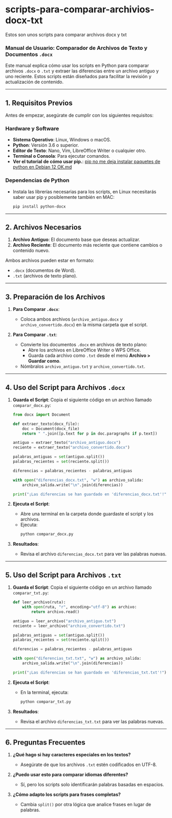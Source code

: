 # scripts-para-comparar-archivios-docx-txt
Estos son unos scripts para comparar archivos docx y txt

### Manual de Usuario: Comparador de Archivos de Texto y Documentos `.docx`

Este manual explica cómo usar los scripts en Python para comparar archivos `.docx` o `.txt` y extraer las diferencias entre un archivo antiguo y uno reciente. Estos scripts están diseñados para facilitar la revisión y actualización de contenido.

---

## **1. Requisitos Previos**

Antes de empezar, asegúrate de cumplir con los siguientes requisitos:

### **Hardware y Software**
- **Sistema Operativo**: Linux, Windows o macOS.
- **Python**: Versión 3.6 o superior.
- **Editor de Texto**: Nano, Vim, LibreOffice Writer o cualquier otro.
- **Terminal o Consola**: Para ejecutar comandos.
- **Ver el tutorial de cómo usar pip.**: [pip no me deja instalar paquetes de python en Debian 12 OK.md](https://github.com/wachin/Facilitar-el-Software-Libre/blob/main/Tutoriales/pip/pip%20no%20me%20deja%20instalar%20paquetes%20de%20python%20en%20Debian%2012/pip%20no%20me%20deja%20instalar%20paquetes%20de%20python%20en%20Debian%2012%20OK.md)

### **Dependencias de Python**
- Instala las librerías necesarias para los scripts, en Linux necesitarás saber usar pip y posiblemente también en MAC:
  ```bash
  pip install python-docx
  ```

---

## **2. Archivos Necesarios**

1. **Archivo Antiguo**: El documento base que deseas actualizar.
2. **Archivo Reciente**: El documento más reciente que contiene cambios o contenido nuevo.

Ambos archivos pueden estar en formato:
- `.docx` (documentos de Word).
- `.txt` (archivos de texto plano).

---

## **3. Preparación de los Archivos**

1. **Para Comparar `.docx`**:
   - Coloca ambos archivos (`archivo_antiguo.docx` y `archivo_convertido.docx`) en la misma carpeta que el script.

2. **Para Comparar `.txt`**:
   - Convierte los documentos `.docx` en archivos de texto plano:
     - Abre los archivos en LibreOffice Writer o WPS Office.
     - Guarda cada archivo como `.txt` desde el menú **Archivo > Guardar como**.
   - Nómbralos `archivo_antiguo.txt` y `archivo_convertido.txt`.

---

## **4. Uso del Script para Archivos `.docx`**

1. **Guarda el Script**:
   Copia el siguiente código en un archivo llamado `comparar_docx.py`:

   ```python
   from docx import Document

   def extraer_texto(docx_file):
       doc = Document(docx_file)
       return " ".join([p.text for p in doc.paragraphs if p.text])

   antiguo = extraer_texto("archivo_antiguo.docx")
   reciente = extraer_texto("archivo_convertido.docx")

   palabras_antiguas = set(antiguo.split())
   palabras_recientes = set(reciente.split())

   diferencias = palabras_recientes - palabras_antiguas

   with open("diferencias_docx.txt", "w") as archivo_salida:
       archivo_salida.write("\n".join(diferencias))

   print("¡Las diferencias se han guardado en 'diferencias_docx.txt'!")
   ```

2. **Ejecuta el Script**:
   - Abre una terminal en la carpeta donde guardaste el script y los archivos.
   - Ejecuta:
     ```bash
     python comparar_docx.py
     ```

3. **Resultados**:
   - Revisa el archivo `diferencias_docx.txt` para ver las palabras nuevas.

---

## **5. Uso del Script para Archivos `.txt`**

1. **Guarda el Script**:
   Copia el siguiente código en un archivo llamado `comparar_txt.py`:

   ```python
   def leer_archivo(ruta):
       with open(ruta, "r", encoding="utf-8") as archivo:
           return archivo.read()

   antiguo = leer_archivo("archivo_antiguo.txt")
   reciente = leer_archivo("archivo_convertido.txt")

   palabras_antiguas = set(antiguo.split())
   palabras_recientes = set(reciente.split())

   diferencias = palabras_recientes - palabras_antiguas

   with open("diferencias_txt.txt", "w") as archivo_salida:
       archivo_salida.write("\n".join(diferencias))

   print("¡Las diferencias se han guardado en 'diferencias_txt.txt'!")
   ```

2. **Ejecuta el Script**:
   - En la terminal, ejecuta:
     ```bash
     python comparar_txt.py
     ```

3. **Resultados**:
   - Revisa el archivo `diferencias_txt.txt` para ver las palabras nuevas.


---

## **6. Preguntas Frecuentes**

1. **¿Qué hago si hay caracteres especiales en los textos?**
   - Asegúrate de que los archivos `.txt` estén codificados en UTF-8.

2. **¿Puedo usar esto para comparar idiomas diferentes?**
   - Sí, pero los scripts solo identificarán palabras basadas en espacios.

3. **¿Cómo adapto los scripts para frases completas?**
   - Cambia `split()` por otra lógica que analice frases en lugar de palabras.


